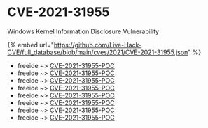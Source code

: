 # CVE-2021-31955

Windows Kernel Information Disclosure Vulnerability

{% embed url="https://github.com/Live-Hack-CVE/full_database/blob/main/cves/2021/CVE-2021-31955.json" %}


* freeide ~> [CVE-2021-31955-POC](https://www.alice-snow.ru/2021/database/cve-2021-31955/cve-2021-31955-poc-freeide)
* freeide ~> [CVE-2021-31955-POC](https://www.alice-snow.ru/2021/database/cve-2021-31955/cve-2021-31955-poc-freeide)
* freeide ~> [CVE-2021-31955-POC](https://www.alice-snow.ru/2021/database/cve-2021-31955/cve-2021-31955-poc-freeide)
* freeide ~> [CVE-2021-31955-POC](https://www.alice-snow.ru/2021/database/cve-2021-31955/cve-2021-31955-poc-freeide)
* freeide ~> [CVE-2021-31955-POC](https://www.alice-snow.ru/2021/database/cve-2021-31955/cve-2021-31955-poc-freeide)
* freeide ~> [CVE-2021-31955-POC](https://www.alice-snow.ru/2021/database/cve-2021-31955/cve-2021-31955-poc-freeide)
* freeide ~> [CVE-2021-31955-POC](https://www.alice-snow.ru/2021/database/cve-2021-31955/cve-2021-31955-poc-freeide)
* freeide ~> [CVE-2021-31955-POC](https://www.alice-snow.ru/2021/database/cve-2021-31955/cve-2021-31955-poc-freeide)
